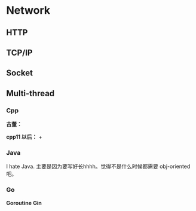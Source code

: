 # Network

## HTTP

## TCP/IP

## Socket

## Multi-thread
### Cpp
__古董：__

__cpp11 以后：__
+ 


### Java
I hate Java. 主要是因为要写好长hhhh。觉得不是什么时候都需要 obj-oriented 吧。

### Go
__Goroutine__
__Gin__